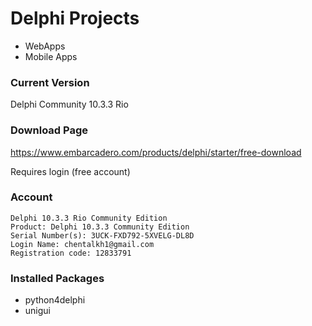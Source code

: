 # Delphi Projects

- WebApps
- Mobile Apps


### Current Version

Delphi Community 10.3.3 Rio


### Download Page

https://www.embarcadero.com/products/delphi/starter/free-download


Requires login (free account)


### Account


	Delphi 10.3.3 Rio Community Edition
	Product: Delphi 10.3.3 Community Edition
	Serial Number(s): 3UCK-FXD792-5XVELG-DL8D
	Login Name: chentalkh1@gmail.com
	Registration code: 12833791

### Installed Packages

- python4delphi
- unigui

